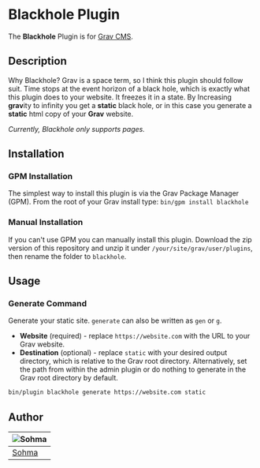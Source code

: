 # Blackhole Plugin

The **Blackhole** Plugin is for [Grav CMS](http://github.com/getgrav/grav).

## Description

Why Blackhole? Grav is a space term, so I think this plugin should follow suit. Time stops at the event horizon of a black hole, which is exactly what this plugin does to your website. It freezes it in a state. By Increasing **grav**ity to infinity you get a **static** black hole, or in this case you generate a **static** html copy of your **Grav** website.

*Currently, Blackhole only supports pages.*

## Installation

### GPM Installation

The simplest way to install this plugin is via the Grav Package Manager (GPM). From the root of your Grav install type:
`bin/gpm install blackhole`

### Manual Installation

If you can't use GPM you can manually install this plugin. Download the zip version of this repository and unzip it under `/your/site/grav/user/plugins`, then rename the folder to `blackhole`.

## Usage

### Generate Command

Generate your static site. `generate` can also be written as `gen` or `g`.

- **Website** (required) - replace `https://website.com` with the URL to your Grav website.
- **Destination** (optional) - replace `static` with your desired output directory, which is relative to the Grav root directory. Alternatively, set the path from within the admin plugin or do nothing to generate in the Grav root directory by default.

```bash
bin/plugin blackhole generate https://website.com static
```

## Author

| ![Sohma](https://avatars3.githubusercontent.com/u/5648875?v=2&s=70) |
|---|
| [Sohma](http://sohma.net) |
